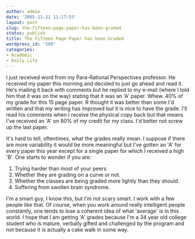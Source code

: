 ```yaml
---
author: admin
date: '2005-11-21 11:17:53'
layout: post
slug: the-fifteen-page-paper-has-been-graded
status: publish
title: The Fifteen Page Paper has been Graded
wordpress_id: '599'
categories:
- Academic
- Daily Life
---
```

<p>I just received word from my Para-Rational Perspectives professor. He  received my paper this morning and decided to just go ahead and read it. He's  mailing it back with comments but he replied to my e-mail (where I told him that  it was on the way) stating that it was an 'A' paper. Whew. 40% of my grade for  this 15 page paper. R thought it was better than some I'd written and that my  writing has improved but it is nice to have the grade. I'll read his comments  when I receive the physical copy back but that means I've received an 'A' on 80%  of my credit for my class. I'd better not screw up the last paper.</p> <p>It's hard to tell, oftentimes, what the grades really mean. I suppose if  there are more variability it would be more meaningful but I've gotten an 'A'  for every paper this year except for a single paper for which I received a high  'B'. One starts to wonder if you are:</p> <ol><li>Trying harder than most of your peers.</li><li>Whether they are grading on a curve or not.</li><li>Whether the classes are being graded more lightly than they should.</li><li>Suffering from swollen brain syndrome.</li></ol> <p>I'm a smart guy, I know this, but I'm not scary smart. I work with a few  people like that. Of course, when you work around really intelligent people  constantly, one tends to lose a coherent idea of what 'average' is in this  world. I hope that I am getting 'A' grades because I'm a 34 year old college  student who is mature, verbally gifted and challenged by the program and not  because it is actually a cake walk in some way.</p>
